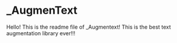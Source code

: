 # _AugmenText

Hello! This is the readme file of _Augmentext! This is the best text augmentation library ever!!!
